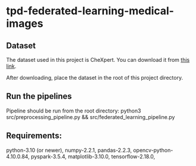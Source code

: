 # tpd-federated-learning-medical-images

## Dataset
The dataset used in this project is CheXpert. You can download it from [this link](https://stanfordaimi.azurewebsites.net/datasets/23c56a0d-15de-405b-87c8-99c30138950c).

After downloading, place the dataset in the root of this project directory.

## Run the pipelines
Pipeline should be run from the root directory: python3 src/preprocessing_pipeline.py && src/federated_learning_pipeline.py

## Requirements:
python-3.10 (or newer),
numpy-2.2.1,
pandas-2.2.3,
opencv-python-4.10.0.84,
pyspark-3.5.4,
matplotlib-3.10.0,
tensorflow-2.18.0,
